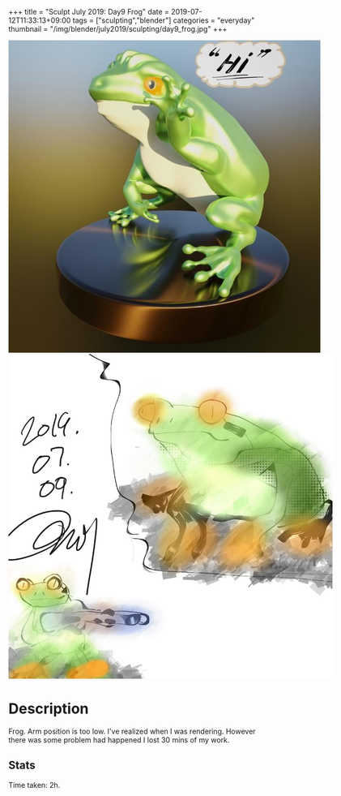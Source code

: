 +++
title = "Sculpt July 2019: Day9 Frog"
date = 2019-07-12T11:33:13+09:00
tags = ["sculpting","blender"]
categories = "everyday"
thumbnail = "/img/blender/july2019/sculpting/day9_frog.jpg"
+++

<div class="image">
<img src="/img/blender/july2019/sculpting/day9_frog.jpg" style="max-width: 640px;">
<img src="/img/blender/july2019/drawing/day9_frog_conceptArt.jpg" style="max-width: 640px;">
</div>

# Description

Frog. Arm position is too low. I've realized when I was rendering. However there was some problem had happened I lost 30 mins of my work.

## Stats

Time taken: 2h.